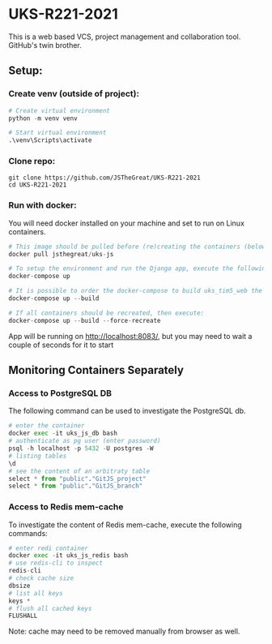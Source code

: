 # UKS-R221-2021


This is a web based VCS, project management and collaboration tool. GitHub's twin brother.

## Setup:

### Create venv (outside of project):

```python
# Create virtual environment
python -m venv venv

# Start virtual environment
.\venv\Scripts\activate
```

### Clone repo:

```
git clone https://github.com/JSTheGreat/UKS-R221-2021
cd UKS-R221-2021
```

### Run with docker:

You will need docker installed on your machine and set to run on Linux containers.

```python
# This image should be pulled before (re)creating the containers (below)
docker pull jsthegreat/uks-js
```

```python
# To setup the environment and run the Django app, execute the following command:
docker-compose up

# It is possible to order the docker-compose to build uks_tim5_web the container:
docker-compose up --build

# If all containers should be recreated, then execute:
docker-compose up --build --force-recreate
```

App will be running on [http://localhost:8083/](http://localhost:8083/), but you may need to wait a couple of seconds for it to start


## Monitoring Containers Separately

### Access to PostgreSQL DB

The following command can be used to investigate the PostgreSQL db.

```python
# enter the container
docker exec -it uks_js_db bash
# authenticate as pg user (enter password)
psql -h localhost -p 5432 -U postgres -W
# listing tables 
\d 
# see the content of an arbitraty table
select * from "public"."GitJS_project"
select * from "public"."GitJS_branch"
```

### Access to Redis mem-cache

To investigate the content of Redis mem-cache, execute the following commands:

```python
# enter redi container
docker exec -it uks_js_redis bash
# use redis-cli to inspect
redis-cli
# check cache size
dbsize
# list all keys
keys *
# flush all cached keys
FLUSHALL
```

Note: cache may need to be removed manually from browser as well.


